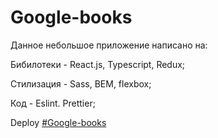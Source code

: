 # Google-books

Данное небольшое приложение написано на:

Бибилотеки - React.js, Typescript, Redux;

Стилизация - Sass, BEM, flexbox;

Код - Eslint. Prettier;

Deploy [#Google-books](https://fominnv.github.io/future-group/)
